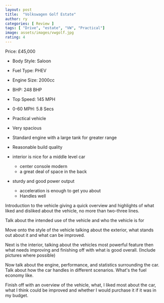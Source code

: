 ```yaml
---
layout: post
title:  "Volkswagen Golf Estate"
author: ry
categories: [ Review ]
tags: [ "Drive", "estate", "VW", "Practical"]
image: assets/images/vwgolf.jpg
rating: 4
---
```


Price: £45,000

- Body Style: Saloon
- Fuel Type: PHEV
- Engine Size: 2000cc
- BHP: 248 BHP
- Top Speed: 145 MPH
- 0-60 MPH: 5.8 Secs

- Practical vehicle
- Very spacious
- Standard engine with a large tank for greater range
- Reasonable build quality
- interior is nice for a middle level car
  - center console modern
  - a great deal of space in the back
- sturdy and good power output
  - acceleration is enough to get you about
  - Handles well 

Introduction to the vehicle giving a quick overview and highlights of what liked and disliked about the vehicle, no more than two-three lines.

Talk about the intended use of the vehicle and who the vehicle is for

Move onto the style of the vehicle talking about the exterior, what stands out about it and what can be improved.

Next is the interior, talking about the vehicles most powerful feature then what needs improving and finishing off with what is good overall. (Include pictures where possible)

Now talk about the engine, performance, and statistics surrounding the car. Talk about how the car handles in different scenarios. What's the fuel economy like.

Finish off with an overview of the vehicle, what, I liked most about the car, what I think could be improved and whether I would purchase it if it was in my budget.